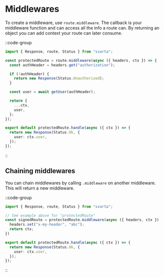 # Middlewares

To create a middleware, use `route.middleware`. The callback is your middleware function and can access all the info a route can. By returning an object you can add context your route can later consume.

::code-group
  ```ts [routes/index.get.ts]
import { Response, route, Status } from "svarta";

const protectedRoute = route.middleware(async ({ headers, ctx }) => {
    const authHeader = headers.get("authorization");

    if (!authHeader) {
      return new Response(Status.Unauthorized);
    }

    const user = await getUser(authHeader);

    return {
      ...ctx,
      user,
    };
});

export default protectedRoute.handle(async ({ ctx }) => {
    return new Response(Status.Ok, {
      user: ctx.user,
    });
});
  ```
::

## Chaining middlewares

You can chain middlewares by calling `.middleware` on another middleware. This will return a new middleware.

::code-group
  ```ts [routes/index.get.ts]
import { Response, route, Status } from "svarta";

// See example above for "protectedRoute"
const signedRoute = protectedRoute.middleware(async ({ headers, ctx }) => {
    headers.set("x-my-header", "abc");
    return ctx;
})

export default protectedRoute.handle(async ({ ctx }) => {
    return new Response(Status.Ok, {
      user: ctx.user,
    });
});
  ```
::
